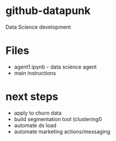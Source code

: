 # github-datapunk
Data Science development

#  Files
- agent1.ipynb - data science agent
- main instructions

#  next steps
- apply to churn data
- build segmentation tool (clustering0
- automate ds load
- automate marketing actions/messaging
